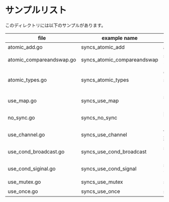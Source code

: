 # サンプルリスト

このディレクトリには以下のサンプルがあります。

|file|example name|note|
|----|------------|----|
|atomic\_add.go|syncs\_atomic\_add|atomic.AddXXX のサンプルです|
|atomic\_compareandswap.go|syncs\_atomic\_compareandswap|sync/atomic.CompareAndSwap のサンプルです|
|atomic\_types.go|syncs\_atomic\_types|Go 1.19 から追加された sync/atomic パッケージ内の型についてのサンプルです|
|use\_map.go|syncs\_use\_map|sync.Mapの使い方とそれをラップした型の紹介です|
|no\_sync.go|syncs\_no\_sync|同期なしで非同期処理をしているサンプルです|
|use\_channel.go|syncs\_use\_channel|値の同期をチャネルを使って実現しているサンプルです|
|use\_cond\_broadcast.go|syncs\_use\_cond\_broadcast|sync.Cond.Broadcast() のサンプルです|
|use\_cond\_siginal.go|syncs\_use\_cond\_signal|sync.Cond.Signal() のサンプルです|
|use\_mutex.go|syncs\_use\_mutex|sync.Mutex のサンプルです|
|use\_once.go|syncs\_use\_once|sync.Onceのサンプルです|

